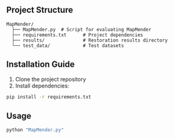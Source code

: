 ## Project Structure

```
MapMender/
  ├── MapMender.py  # Script for evaluating MapMender
  ├── requirements.txt      # Project dependencies
  ├── results/              # Restoration results directory
  └── test_data/            # Test datasets
```

## Installation Guide

1. Clone the project repository
2. Install dependencies:

```bash
pip install -r requirements.txt
```

## Usage

```bash
python "MapMender.py"
```